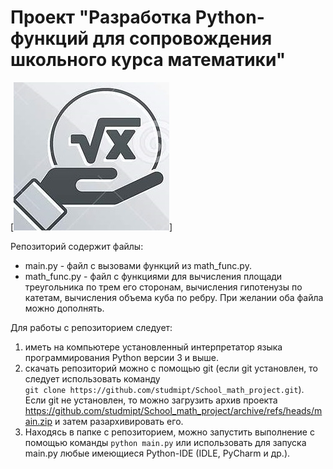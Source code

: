 # Проект  "Разработка Python-функций для сопровождения школьного курса математики"

[![Математика](math.jpg)]

Репозиторий содержит файлы:
*   main.py  -  файл c вызовами функций из math_func.py.  
*   math_func.py - файл с функциями для вычисления площади треугольника по трем его сторонам, вычисления гипотенузы по катетам, вычисления объема куба по ребру. При желании оба файла можно дополнять. 

Для работы с репозиторием следует:
1.   иметь на компьютере установленный интерпретатор языка программирования Python версии 3 и выше. 
2.   скачать репозиторий можно с помощью git (если git установлен, то следует использовать команду  
 `git clone https://github.com/studmipt/School_math_project.git`). Если git не установлен, то можно загрузить архив проекта https://github.com/studmipt/School_math_project/archive/refs/heads/main.zip и затем разархивировать его. 
3.    Находясь в папке с репозиторием, можно запустить выполнение с помощью команды `python main.py` или использовать для запуска main.py любые имеющиеся Python-IDE (IDLE, PyCharm и др.). 
